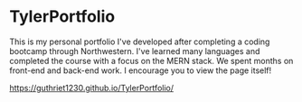 # TylerPortfolio

This is my personal portfolio I've developed after completing a coding bootcamp through Northwestern. I've learned many languages and completed the course with a focus on the MERN stack. We spent months on front-end and back-end work. I encourage you to view the page itself! 

https://guthriet1230.github.io/TylerPortfolio/

